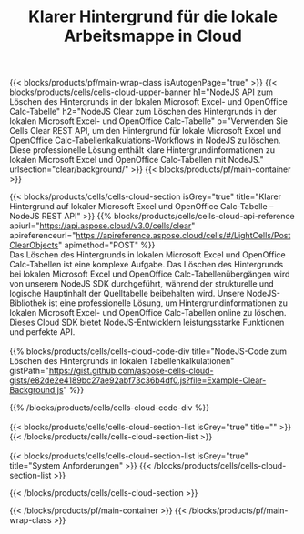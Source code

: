 ﻿---
title:  Klarer Hintergrund für die lokale Arbeitsmappe in Cloud
description: Cloud-APIs und SDKs zum Löschen des Hintergrunds unter Microsoft Excel und OpenOffice Calc. Klarer Hintergrund zu lokalen Tabellen durch die Cells Cloud API. SDK unterstützt verschiedene Entwicklungssprachen. Dazu gehören Android, C#, Go, Java, NodeJS, Perl, PHP, Python, Ruby und Swift.
url: /de/nodejs/clear/background/
---
{{< blocks/products/pf/main-wrap-class isAutogenPage="true" >}}
{{< blocks/products/cells/cells-cloud-upper-banner h1="NodeJS API zum Löschen des Hintergrunds in der lokalen Microsoft Excel- und OpenOffice Calc-Tabelle" h2="NodeJS Clear zum Löschen des Hintergrunds in der lokalen Microsoft Excel- und OpenOffice Calc-Tabelle" p="Verwenden Sie Cells Clear REST API, um den Hintergrund für lokale Microsoft Excel und OpenOffice Calc-Tabellenkalkulations-Workflows in NodeJS zu löschen. Diese professionelle Lösung enthält klare Hintergrundinformationen zu lokalen Microsoft Excel und OpenOffice Calc-Tabellen mit NodeJS." urlsection="clear/background/" >}}
{{< blocks/products/pf/main-container >}}

{{< blocks/products/cells/cells-cloud-section isGrey="true" title="Klarer Hintergrund auf lokaler Microsoft Excel und OpenOffice Calc-Tabelle – NodeJS REST API" >}}
{{% blocks/products/cells/cells-cloud-api-reference apiurl="https://api.aspose.cloud/v3.0/cells/clear" apireferenceurl="https://apireference.aspose.cloud/cells/#/LightCells/PostClearObjects" apimethod="POST" %}}
<br/>
Das Löschen des Hintergrunds in lokalen Microsoft Excel und OpenOffice Calc-Tabellen ist eine komplexe Aufgabe. Das Löschen des Hintergrunds bei lokalen Microsoft Excel und OpenOffice Calc-Tabellenübergängen wird von unserem NodeJS SDK durchgeführt, während der strukturelle und logische Hauptinhalt der Quelltabelle beibehalten wird. Unsere NodeJS-Bibliothek ist eine professionelle Lösung, um Hintergrundinformationen zu lokalen Microsoft Excel- und OpenOffice Calc-Tabellen online zu löschen. Dieses Cloud SDK bietet NodeJS-Entwicklern leistungsstarke Funktionen und perfekte API.
<br/>
<br/>
{{% blocks/products/cells/cells-cloud-code-div title="NodeJS-Code zum Löschen des Hintergrunds in lokalen Tabellenkalkulationen" gistPath="https://gist.github.com/aspose-cells-cloud-gists/e82de2e4189bc27ae92abf73c36b4df0.js?file=Example-Clear-Background.js" %}}
  
{{% /blocks/products/cells/cells-cloud-code-div %}}
<br/>
<br/>
{{< blocks/products/cells/cells-cloud-section-list isGrey="true" title="" >}}
{{< /blocks/products/cells/cells-cloud-section-list >}}
<br/>
<br/>
{{< blocks/products/cells/cells-cloud-section-list isGrey="true" title="System Anforderungen" >}}
{{< /blocks/products/cells/cells-cloud-section-list >}}

{{< /blocks/products/cells/cells-cloud-section >}}

{{< /blocks/products/pf/main-container >}}
{{< /blocks/products/pf/main-wrap-class >}}
